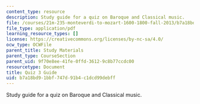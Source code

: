 ```yaml
---
content_type: resource
description: Study guide for a quiz on Baroque and Classical music.
file: /courses/21m-235-monteverdi-to-mozart-1600-1800-fall-2013/b7a18bd91bbf747d91b4c1dcd99debff_MIT21M_235_F13_Quiz_3_Guid.pdf
file_type: application/pdf
learning_resource_types: []
license: https://creativecommons.org/licenses/by-nc-sa/4.0/
ocw_type: OCWFile
parent_title: Study Materials
parent_type: CourseSection
parent_uid: 9f70e8ee-41fe-0ffd-3612-9c8b77ccdc00
resourcetype: Document
title: Quiz 3 Guide
uid: b7a18bd9-1bbf-747d-91b4-c1dcd99debff
---
```

Study guide for a quiz on Baroque and Classical music.